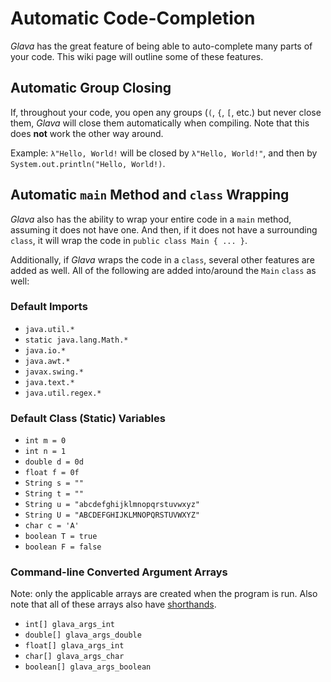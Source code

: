 # Automatic Code-Completion
_Glava_ has the great feature of being able to auto-complete many parts of your code. This wiki page will outline some of these features.

## Automatic Group Closing
If, throughout your code, you open any groups (`(`, `{`, `[`, etc.) but never close them, _Glava_ will close them automatically when compiling. Note that this does **not** work the other way around.

Example: `λ"Hello, World!` will be closed by `λ"Hello, World!"`, and then by `System.out.println("Hello, World!)`.

## Automatic `main` Method and `class` Wrapping
_Glava_ also has the ability to wrap your entire code in a `main` method, assuming it does not have one. And then, if it does not have a surrounding `class`, it will wrap the code in `public class Main { ... }`.

Additionally, if _Glava_ wraps the code in a `class`, several other features are added as well. All of the following are added into/around the `Main` `class` as well:

### Default Imports
 - `java.util.*`
 - `static java.lang.Math.*`
 - `java.io.*`
 - `java.awt.*`
 - `javax.swing.*`
 - `java.text.*`
 - `java.util.regex.*`

### Default Class (Static) Variables
 - `int m = 0`
 - `int n = 1`
 - `double d = 0d`
 - `float f = 0f`
 - `String s = ""`
 - `String t = ""`
 - `String u = "abcdefghijklmnopqrstuvwxyz"`
 - `String U = "ABCDEFGHIJKLMNOPQRSTUVWXYZ"`
 - `char c = 'A'`
 - `boolean T = true`
 - `boolean F = false`

### Command-line Converted Argument Arrays
Note: only the applicable arrays are created when the program is run. Also note that all of these arrays also have [shorthands](https://github.com/GamrCorps/Glava/wiki/Shorthands#converted-arguments-arrays).
 - `int[] glava_args_int`
 - `double[] glava_args_double`
 - `float[] glava_args_int`
 - `char[] glava_args_char`
 - `boolean[] glava_args_boolean`